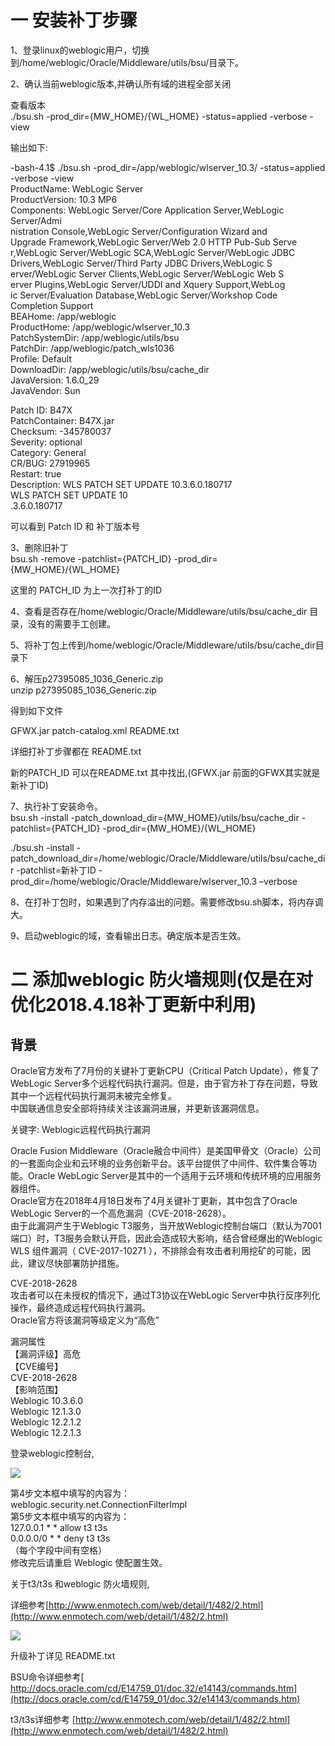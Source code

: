  
# 一 安装补丁步骤

 1、登录linux的weblogic用户，切换到/home/weblogic/Oracle/Middleware/utils/bsu/目录下。

 2、确认当前weblogic版本,并确认所有域的进程全部关闭

 查看版本  
 ./bsu.sh -prod_dir={MW_HOME}/{WL_HOME} -status=applied -verbose -view

 输出如下:

 -bash-4.1$ ./bsu.sh -prod_dir=/app/weblogic/wlserver_10.3/ -status=applied -verbose -view  
 ProductName: WebLogic Server  
 ProductVersion: 10.3 MP6  
 Components: WebLogic Server/Core Application Server,WebLogic Server/Admi  
 nistration Console,WebLogic Server/Configuration Wizard and  
 Upgrade Framework,WebLogic Server/Web 2.0 HTTP Pub-Sub Serve  
 r,WebLogic Server/WebLogic SCA,WebLogic Server/WebLogic JDBC  
 Drivers,WebLogic Server/Third Party JDBC Drivers,WebLogic S  
 erver/WebLogic Server Clients,WebLogic Server/WebLogic Web S  
 erver Plugins,WebLogic Server/UDDI and Xquery Support,WebLog  
 ic Server/Evaluation Database,WebLogic Server/Workshop Code  
 Completion Support  
 BEAHome: /app/weblogic  
 ProductHome: /app/weblogic/wlserver_10.3  
 PatchSystemDir: /app/weblogic/utils/bsu  
 PatchDir: /app/weblogic/patch_wls1036  
 Profile: Default  
 DownloadDir: /app/weblogic/utils/bsu/cache_dir  
 JavaVersion: 1.6.0_29  
 JavaVendor: Sun

 Patch ID: B47X  
 PatchContainer: B47X.jar  
 Checksum: -345780037  
 Severity: optional  
 Category: General  
CR/BUG: 27919965  
 Restart: true  
 Description: WLS PATCH SET UPDATE 10.3.6.0.180717  
 WLS PATCH SET UPDATE 10  
 .3.6.0.180717

 

 可以看到 Patch ID 和 补丁版本号

 

 3、删除旧补丁  
 bsu.sh -remove -patchlist={PATCH_ID} -prod_dir={MW_HOME}/{WL_HOME}

 这里的 PATCH_ID 为上一次打补丁的ID

 4、查看是否存在/home/weblogic/Oracle/Middleware/utils/bsu/cache_dir 目录，没有的需要手工创建。

 5、将补丁包上传到/home/weblogic/Oracle/Middleware/utils/bsu/cache_dir目录下

 6、解压p27395085_1036_Generic.zip   
 unzip p27395085_1036_Generic.zip 

 得到如下文件

 GFWX.jar patch-catalog.xml README.txt

 详细打补丁步骤都在 README.txt

 新的PATCH_ID 可以在README.txt 其中找出,(GFWX.jar 前面的GFWX其实就是新补丁ID)

 7、执行补丁安装命令。  
bsu.sh -install -patch_download_dir={MW_HOME}/utils/bsu/cache_dir -patchlist={PATCH_ID} -prod_dir={MW_HOME}/{WL_HOME}

 ./bsu.sh -install -patch_download_dir=/home/weblogic/Oracle/Middleware/utils/bsu/cache_dir -patchlist=新补丁ID -prod_dir=/home/weblogic/Oracle/Middleware/wlserver_10.3 –verbose

 

 8、在打补丁包时，如果遇到了内存溢出的问题。需要修改bsu.sh脚本，将内存调大。

 9、启动weblogic的域，查看输出日志。确定版本是否生效。

 

 
# 二 添加weblogic 防火墙规则(仅是在对优化2018.4.18补丁更新中利用)

 
## 背景

 Oracle官方发布了7月份的关键补丁更新CPU（Critical Patch Update），修复了WebLogic Server多个远程代码执行漏洞。但是，由于官方补丁存在问题，导致其中一个远程代码执行漏洞未被完全修复。  
 中国联通信息安全部将持续关注该漏洞进展，并更新该漏洞信息。

 关键字: Weblogic远程代码执行漏洞

 Oracle Fusion Middleware（Oracle融合中间件）是美国甲骨文（Oracle）公司的一套面向企业和云环境的业务创新平台。该平台提供了中间件、软件集合等功能。Oracle WebLogic Server是其中的一个适用于云环境和传统环境的应用服务器组件。  
 Oracle官方在2018年4月18日发布了4月关键补丁更新，其中包含了Oracle WebLogic Server的一个高危漏洞（CVE-2018-2628）。  
 由于此漏洞产生于Weblogic T3服务，当开放Weblogic控制台端口（默认为7001端口）时，T3服务会默认开启，因此会造成较大影响，结合曾经爆出的Weblogic WLS 组件漏洞（ CVE-2017-10271 ），不排除会有攻击者利用挖矿的可能，因此，建议尽快部署防护措施。

 CVE-2018-2628  
 攻击者可以在未授权的情况下，通过T3协议在WebLogic Server中执行反序列化操作，最终造成远程代码执行漏洞。  
 Oracle官方将该漏洞等级定义为“高危”

 漏洞属性  
 【漏洞评级】高危  
 【CVE编号】  
 CVE-2018-2628  
 【影响范围】  
 Weblogic 10.3.6.0  
 Weblogic 12.1.3.0  
 Weblogic 12.2.1.2  
 Weblogic 12.2.1.3

 登录weblogic控制台,

 ![](https://img-blog.csdn.net/20180720014855779?watermark/2/text/aHR0cHM6Ly9ibG9nLmNzZG4ubmV0L05lZHZlZF9M/font/5a6L5L2T/fontsize/400/fill/I0JBQkFCMA==/dissolve/70)

 第4步文本框中填写的内容为：  
 weblogic.security.net.ConnectionFilterImpl  
 第5步文本框中填写的内容为：  
 127.0.0.1 * * allow t3 t3s  
 0.0.0.0/0 * * deny t3 t3s  
 （每个字段中间有空格）  
 修改完后请重启 Weblogic 使配置生效。

 关于t3/t3s 和weblogic 防火墙规则,

 详细参考[http://www.enmotech.com/web/detail/1/482/2.html](http://www.enmotech.com/web/detail/1/482/2.html)

 ![](https://img-blog.csdn.net/20180720014953762?watermark/2/text/aHR0cHM6Ly9ibG9nLmNzZG4ubmV0L05lZHZlZF9M/font/5a6L5L2T/fontsize/400/fill/I0JBQkFCMA==/dissolve/70)

 升级补丁详见 README.txt

 BSU命令详细参考[ http://docs.oracle.com/cd/E14759_01/doc.32/e14143/commands.htm](http://docs.oracle.com/cd/E14759_01/doc.32/e14143/commands.htm)

 t3/t3s详细参考 [http://www.enmotech.com/web/detail/1/482/2.html](http://www.enmotech.com/web/detail/1/482/2.html)

 

 

 

   
 